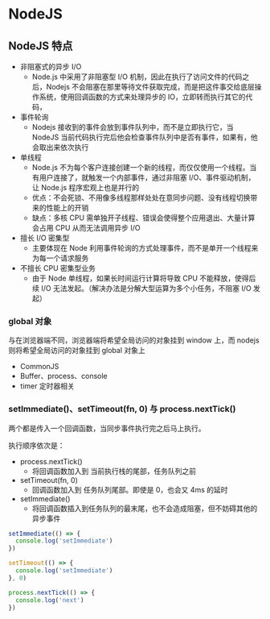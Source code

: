 # NodeJS

## NodeJS 特点

- 非阻塞式的异步 I/O
  - Node.js 中采用了非阻塞型 I/O 机制，因此在执行了访问文件的代码之后，Nodejs 不会阻塞在那里等待文件获取完成，而是把这件事交给底层操作系统，使用回调函数的方式来处理异步的 IO，立即转而执行其它的代码，
- 事件轮询
  - Nodejs 接收到的事件会放到事件队列中，而不是立即执行它，当 NodeJS 当前代码执行完后他会检查事件队列中是否有事件，如果有，他会取出来依次执行
- 单线程
  - Node.js 不为每个客户连接创建一个新的线程，而仅仅使用一个线程。当有用户连接了，就触发一个内部事件，通过非阻塞 I/O、事件驱动机制，让 Node.js 程序宏观上也是并行的
  - 优点：不会死锁、不用像多线程那样处处在意同步问题、没有线程切换带来的性能上的开销
  - 缺点：多核 CPU 需单独开子线程、错误会使得整个应用退出、大量计算会占用 CPU 从而无法调用异步 I/O
- 擅长 I/O 密集型
  - 主要体现在 Node 利用事件轮询的方式处理事件，而不是单开一个线程来为每一个请求服务
- 不擅长 CPU 密集型业务
  - 由于 Node 单线程，如果长时间运行计算将导致 CPU 不能释放，使得后续 I/O 无法发起。（解决办法是分解大型运算为多个小任务，不阻塞 I/O 发起）

### global 对象

与在浏览器端不同，浏览器端将希望全局访问的对象挂到 window 上，而 nodejs 则将希望全局访问的对象挂到 global 对象上

- CommonJS
- Buffer、process、console
- timer 定时器相关

### setImmediate()、setTimeout(fn, 0) 与 process.nextTick()

两个都是传入一个回调函数，当同步事件执行完之后马上执行。

执行顺序依次是：

- process.nextTick()
  - 将回调函数加入到 当前执行栈的尾部，任务队列之前
- setTimeout(fn, 0)
  - 回调函数加入到 任务队列尾部。即使是 0，也会又 4ms 的延时
- setImmediate()
  - 将回调函数插入到任务队列的最末尾，也不会造成阻塞，但不妨碍其他的异步事件

```js
setImmediate(() => {
  console.log('setImmediate')
})

setTimeout(() => {
  console.log('setImmediate')
}, 0)

process.nextTick(() => {
  console.log('next')
})
```
